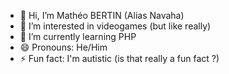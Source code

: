 - 👋 Hi, I’m Mathéo BERTIN (Alias Navaha)
- 👀 I’m interested in videogames (but like really)
- 🌱 I’m currently learning PHP
- 😄 Pronouns: He/Him
- ⚡ Fun fact: I'm autistic (is that really a fun fact ?)

<!---
BERTIN-Matheo-2326022a/BERTIN-Matheo-2326022a is a ✨ special ✨ repository because its `README.md` (this file) appears on your GitHub profile.
You can click the Preview link to take a look at your changes.
--->
